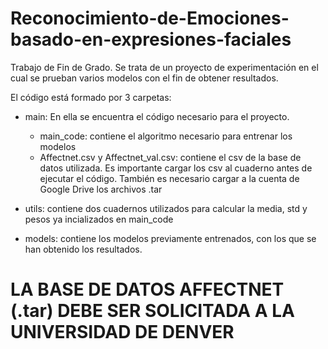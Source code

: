 # Reconocimiento-de-Emociones-basado-en-expresiones-faciales
Trabajo de Fin de Grado. Se trata de un proyecto de experimentación en el cual se prueban varios modelos con el fin de obtener resultados. 

El código está formado por 3 carpetas:
- main: En ella se encuentra el código necesario para el proyecto. 
    - main_code: contiene el algoritmo necesario para entrenar los modelos
    - Affectnet.csv y Affectnet_val.csv: contiene el csv de la base de datos utilizada. Es importante cargar los csv al cuaderno antes de ejecutar el código. También es necesario cargar a la cuenta de Google Drive los archivos .tar
 
- utils: contiene dos cuadernos utilizados para calcular la media, std y pesos ya incializados en main_code
- models: contiene los modelos previamente entrenados, con los que se han obtenido los resultados. 

# LA BASE DE DATOS AFFECTNET (.tar) DEBE SER SOLICITADA A LA UNIVERSIDAD DE DENVER
